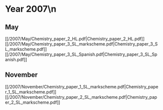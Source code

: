 # Year 2007\n
## May
[[/2007/May/Chemistry_paper_2_HL.pdf|Chemistry_paper_2_HL.pdf]]
[[/2007/May/Chemistry_paper_3_SL_markscheme.pdf|Chemistry_paper_3_SL_markscheme.pdf]]
[[/2007/May/Chemistry_paper_3_SL_Spanish.pdf|Chemistry_paper_3_SL_Spanish.pdf]]

## November
[[/2007/November/Chemistry_paper_1_SL_markscheme.pdf|Chemistry_paper_1_SL_markscheme.pdf]]
[[/2007/November/Chemistry_paper_2_SL_markscheme.pdf|Chemistry_paper_2_SL_markscheme.pdf]]
